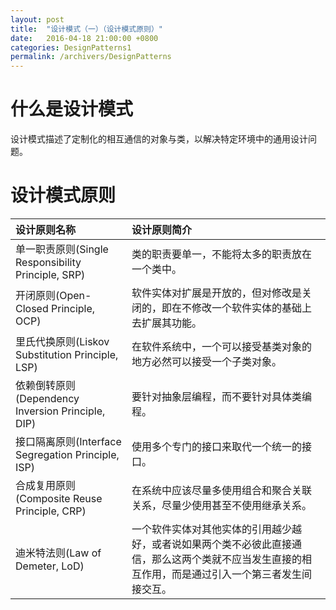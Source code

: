 ```yaml
---
layout: post
title:  "设计模式（一）（设计模式原则）"
date:   2016-04-18 21:00:00 +0800
categories: DesignPatterns1
permalink: /archivers/DesignPatterns
---
```


# 什么是设计模式

设计模式描述了定制化的相互通信的对象与类，以解决特定环境中的通用设计问题。

# 设计模式原则

| 设计原则名称                                   | 设计原则简介                                   |
| :--------------------------------------- | :--------------------------------------- |
| 单一职责原则(Single Responsibility Principle, SRP) | 类的职责要单一，不能将太多的职责放在一个类中。                  |
| 开闭原则(Open-Closed Principle, OCP)         | 软件实体对扩展是开放的，但对修改是关闭的，即在不修改一个软件实体的基础上去扩展其功能。 |
| 里氏代换原则(Liskov Substitution Principle, LSP) | 在软件系统中，一个可以接受基类对象的地方必然可以接受一个子类对象。        |
| 依赖倒转原则(Dependency Inversion Principle, DIP) | 要针对抽象层编程，而不要针对具体类编程。                     |
| 接口隔离原则(Interface Segregation Principle, ISP) | 使用多个专门的接口来取代一个统一的接口。                     |
| 合成复用原则(Composite Reuse Principle, CRP)   | 在系统中应该尽量多使用组合和聚合关联关系，尽量少使用甚至不使用继承关系。     |
| 迪米特法则(Law of Demeter, LoD)               | 一个软件实体对其他实体的引用越少越好，或者说如果两个类不必彼此直接通信，那么这两个类就不应当发生直接的相互作用，而是通过引入一个第三者发生间接交互。 |
